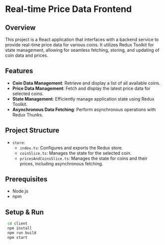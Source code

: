 # Real-time Price Data Frontend

## Overview

This project is a React application that interfaces with a backend service to provide real-time price data for various coins. It utilizes Redux Toolkit for state management, allowing for seamless fetching, storing, and updating of coin data and prices.

## Features

- **Coin Data Management**: Retrieve and display a list of all available coins.
- **Price Data Management**: Fetch and display the latest price data for selected coins.
- **State Management**: Efficiently manage application state using Redux Toolkit.
- **Asynchronous Data Fetching**: Perform asynchronous operations with Redux Thunks.

## Project Structure

- `store`:
  - `index.ts`: Configures and exports the Redux store.
  - `coinSlice.ts`: Manages the state for the selected coin.
  - `pricesAndCoinsSlice.ts`: Manages the state for coins and their prices, including asynchronous fetching.

## Prerequisites

- Node.js
- npm

## Setup & Run

```sh
 cd client
 npm install
 npm run build
 npm start
```
